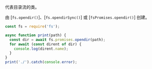 <!-- YAML
added: v12.12.0
-->

代表目录流的类。

由 [`fs.opendir()`]、[`fs.opendirSync()`] 或 [`fsPromises.opendir()`] 创建。

```js
const fs = require('fs');

async function print(path) {
  const dir = await fs.promises.opendir(path);
  for await (const dirent of dir) {
    console.log(dirent.name);
  }
}
print('./').catch(console.error);
```

